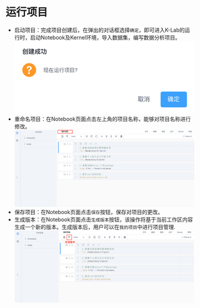# 运行项目

* 启动项目：完成项目创建后，在弹出的对话框选择`确定`，即可进入K-Lab的运行时，启动Notebook及Kernel环境，导入数据集，编写数据分析项目。
  ![image description](/image/运行项目.png)
* 重命名项目：在Notebook页面点击左上角的项目名称，能够对项目名称进行修改。
  ![image description](/image/运行时-修改项目名称.png)
* 保存项目：在Notebook页面点击`保存`按钮，保存对项目的更改。
* 生成版本：在Notebook页面点击`生成版本`按钮，该操作将基于当前工作区内容生成一个新的版本。生成版本后，用户可以在`我的项目`中进行项目管理.
  ![image description](/image/运行时-生成版本.png)
